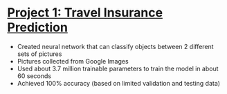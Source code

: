 # [Project 1: Travel Insurance Prediction](https://github.com/nbapproved/Predicting-Travel-Insurance)
* Created neural network that can classify objects between 2 different sets of pictures
* Pictures collected from Google Images
* Used about 3.7 million trainable parameters to train the model in about 60 seconds
* Achieved 100% accuracy (based on limited validation and testing data)
